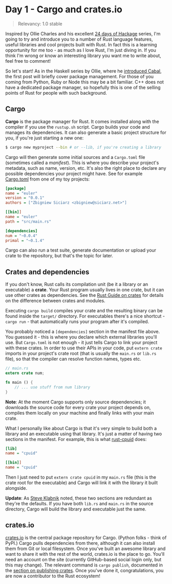 # Day 1 - Cargo and crates.io

> Relevancy: 1.0 stable

Inspired by Ollie Charles and his excellent [24 days of Hackage](https://ocharles.org.uk/blog/pages/2013-12-01-24-days-of-hackage.html) series, I'm going to try and introduce you to a number of Rust language features, useful libraries and cool projects built with Rust. In fact this is a learning opportunity for me too - as much as I love Rust, I'm just diving in. If you think I'm wrong or know an interesting library you want me to write about, feel free to comment!

So let's start! As in the Haskell series by Ollie, where he [introduced Cabal](https://ocharles.org.uk/blog/posts/2012-12-01-24-days-of-hackage.html), the first post will briefly cover package management. For those of you coming from Python, Ruby or Node this may be a bit familiar. C++ does not have a dedicated package manager, so hopefully this is one of the selling points of Rust for people with such background.

Cargo
-----

**Cargo** is the package manager for Rust. It comes installed along with the compiler if you use the `rustup.sh` script. Cargo builds your code and manages its dependencies. It can also generate a basic project structure for you, if you're just starting a new one:

```sh
$ cargo new myproject --bin # or --lib, if you're creating a library
```

Cargo will then generate some initial sources and a `Cargo.toml` file (sometimes called a *manifest*). This is where you describe your project's metadata, such as name, version, etc. It's also the right place to declare any possible dependencies your project might have. See for example [Cargo.toml](https://github.com/zsiciarz/euler.rs/blob/efb135ef9774f2c9cc64b68c881b882c983889c5/Cargo.toml) from one of my toy projects:

```ini
[package]
name = "euler"
version = "0.0.1"
authors = ["Zbigniew Siciarz <zbigniew@siciarz.net>"]

[[bin]]
name = "euler"
path = "src/main.rs"

[dependencies]
num = "~0.0.4"
primal = "~0.1.4"
```

Cargo can also run a test suite, generate documentation or upload your crate to the repository, but that's the topic for later.

Crates and dependencies
-----------------------

If you don't know, Rust calls its compilation unit (be it a library or an executable) a **crate**. Your Rust program usually lives in one crate, but it can use other crates as dependencies. See the [Rust Guide on crates](http://doc.rust-lang.org/guide.html#crates-and-modules) for details on the difference between crates and modules.

Executing `cargo build` compiles your crate and the resulting binary can be found inside the `target/` directory. For executables there's a nice shortcut - `cargo run` - that automatically runs your program after it's compiled.

You probably noticed a `[dependencies]` section in the manifest file above. You guessed it - this is where you declare which external libraries you'll use. But `Cargo.toml` is not enough - it just tells Cargo to link your project with these crates. In order to use their APIs in your code, put `extern crate` imports in your project's crate root (that is usually the `main.rs` or `lib.rs` file), so that the compiler can resolve function names, types etc.

```rust
// main.rs
extern crate num;

fn main () {
    // ... use stuff from num library
}
```

**Note**: At the moment Cargo supports only source dependencies; it downloads the source code for every crate your project depends on, compiles them locally on your machine and finally links with your main crate.

What I personally like about Cargo is that it's very simple to build both a library and an executable using that library. It's just a matter of having two sections in the manifest. For example, this is what [rust-cpuid](https://github.com/zsiciarz/rust-cpuid) does:

```ini
[lib]
name = "cpuid"

[[bin]]
name = "cpuid"
```

Then I just need to put `extern crate cpuid` in my `main.rs` file (this is the crate root for the executable) and Cargo will link it with the library it built alongside.

**Update**: As [Steve Klabnik](http://www.reddit.com/r/rust/comments/2nybtm/24_days_of_rust_cargo_and_cratesio/cmip7xw) noted, these two sections are redundant as they're the defaults. If you have both `lib.rs` and `main.rs` in the source directory, Cargo will build the library and executable just the same.

crates.io
---------

[crates.io](https://crates.io/) is the central package repository for Cargo. (Python folks - think of PyPI.) Cargo pulls dependencies from there, although it can also install them from Git or local filesystem. Once you've built an awesome library and want to share it with the rest of the world, crates.io is the place to go. You'll need an account on the site (currently GitHub-based social login only, but this may change). The relevant command is `cargo publish`, documented in the [section on publishing crates](http://doc.crates.io/crates-io.html#publishing-crates). Once you've done it, congratulations, you are now a contributor to the Rust ecosystem!
